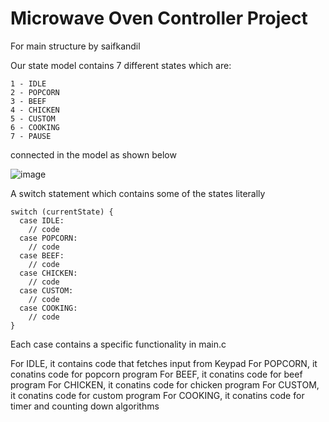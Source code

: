 # Microwave Oven Controller Project

For main structure by saifkandil

Our state model contains 7 different states which are:

```
1 - IDLE
2 - POPCORN
3 - BEEF
4 - CHICKEN
5 - CUSTOM
6 - COOKING
7 - PAUSE 
```

connected in the model as shown below

![image](https://user-images.githubusercontent.com/74428638/170123046-62f1064f-20d5-4d7a-9b2a-4c93a230cf8e.png)

A switch statement which contains some of the states literally

```
switch (currentState) {
  case IDLE:
    // code
  case POPCORN:
    // code
  case BEEF:
    // code
  case CHICKEN:
    // code
  case CUSTOM:
    // code
  case COOKING:
    // code
}
```

Each case contains a specific functionality in main.c

For IDLE, it contains code that fetches input from Keypad
For POPCORN, it conatins code for popcorn program
For BEEF, it conatins code for beef program
For CHICKEN, it conatins code for chicken program
For CUSTOM, it conatins code for custom program
For COOKING, it conatins code for timer and counting down algorithms

